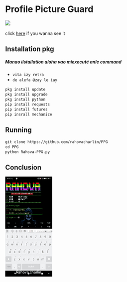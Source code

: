 # Profile Picture Guard

<img src="https://img.shields.io/badge/Rahova-charlin-red">

click [here] if you wanna see it

[here]: https://www.facebook.com/jhovania

## Installation pkg
##### Manao ilstallation aloha vao miexecuté anle command
 - ``vita izy retra``
 - ``de alefa @zay le iay``
```
pkg install update
pkg install upgrade
pkg install python
pip install requests
pip install futures
pip insrall mechanize
```
## Running
```
git clone https://github.com/rahovacharlin/PPG
cd PPG
python Rahova-PPG.py
```
## Conclusion
![](https://github.com/rahovacharlin/PPG/blob/main/1715926623201id-1b548811552b6dce3.gif)
